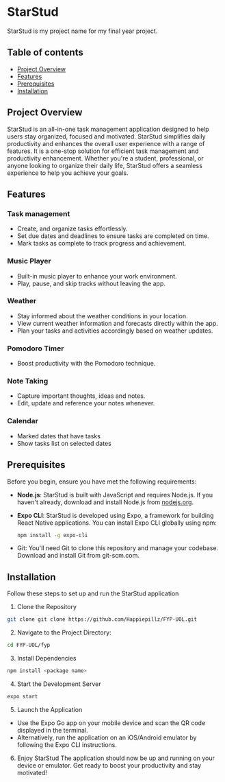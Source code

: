 # StarStud
StarStud is my project name for my final year project. 

## Table of contents 

- [Project Overview](#project-overview)
- [Features](#features)
- [Prerequisites](#prerequisites)
- [Installation](#installation)

## Project Overview 
StarStud is an all-in-one task management application designed to help users stay organized, focused and motivated. StarStud simplifies daily productivity and enhances the overall user experience with a range of features. It is a one-stop solution for efficient task management and productivity enhancement. Whether you're a student, professional, or anyone looking to organize their daily life, StarStud offers a seamless experience to help you achieve your goals. 

## Features

### Task management

- Create, and organize tasks effortlessly.
- Set due dates and deadlines to ensure tasks are completed on time.
- Mark tasks as complete to track progress and achievement.

### Music Player 

- Built-in music player to enhance your work environment.
- Play, pause, and skip tracks without leaving the app.

### Weather 

- Stay informed about the weather conditions in your location.
- View current weather information and forecasts directly within the app.
- Plan your tasks and activities accordingly based on weather updates.

### Pomodoro Timer

- Boost productivity with the Pomodoro technique.

### Note Taking

- Capture important thoughts, ideas and notes.
- Edit, update and reference your notes whenever.

### Calendar 

- Marked dates that have tasks
- Show tasks list on selected dates
  
## Prerequisites

Before you begin, ensure you have met the following requirements:

- **Node.js**: StarStud is built with JavaScript and requires Node.js. If you haven't already, download and install Node.js from [nodejs.org](https://nodejs.org/).

- **Expo CLI**: StarStud is developed using Expo, a framework for building React Native applications. You can install Expo CLI globally using npm:

  ```bash
  npm install -g expo-cli
  ```
- Git: You'll need Git to clone this repository and manage your codebase. Download and install Git from git-scm.com.
## Installation
Follow these steps to set up and run the StarStud application 

1. Clone the Repository
``` bash
git clone git clone https://github.com/Happiepillz/FYP-UOL.git
```

2. Navigate to the Project Directory:
``` bash
cd FYP-UOL/fyp
```

3. Install Dependencies
``` bash
npm install <package name>
```

4. Start the Development Server
``` bash
expo start
```

5. Launch the Application
  - Use the Expo Go app on your mobile device and scan the QR code displayed in the terminal.
  - Alternatively, run the application on an iOS/Android emulator by following the Expo CLI instructions.

6. Enjoy StarStud
The application should now be up and running on your device or emulator. Get ready to boost your productivity and stay motivated!



